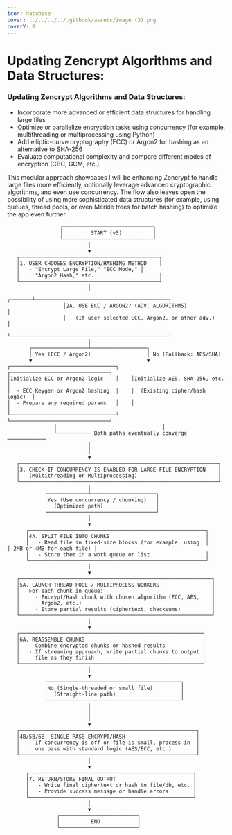 ```yaml
---
icon: database
cover: ../../../../.gitbook/assets/image (3).png
coverY: 0
---
```


# Updating Zencrypt Algorithms and Data Structures:

### **Updating Zencrypt Algorithms and Data Structures:** <a href="#hlk187457472" id="hlk187457472"></a>

* Incorporate more advanced or efficient data structures for handling large files
* Optimize or parallelize encryption tasks using concurrency (for example, multithreading or multiprocessing using Python)
* Add elliptic-curve cryptography (ECC) or Argon2 for hashing as an alternative to SHA-256
* Evaluate computational complexity and compare different modes of encryption (CBC, GCM, etc.)

This modular approach showcases I will be enhancing Zencrypt to handle large files more efficiently, optionally leverage advanced cryptographic algorithms, and even use concurrency. The flow also leaves open the possibility of using more sophisticated data structures (for example, using queues, thread pools, or even Merkle trees for batch hashing) to optimize the app even further.

```
                 ┌─────────────────────────────┐
                 │         START (v5)          │
                 └─────────────────────────────┘
                          │
                          ▼
   ┌─────────────────────────────────────────────┐
   │1. USER CHOOSES ENCRYPTION/HASHING METHOD    │
   │   - "Encrypt Large File," "ECC Mode," │
   │     "Argon2 Hash," etc.                     │
   └─────────────────────────────────────────────┘
                          │
                  ┌───────┴───────────────────────────────────────────┐
                  │2A. USE ECC / ARGON2? (ADV. ALGORITHMS)            │
                  │   (If user selected ECC, Argon2, or other adv.)   │
                  └───────────────────────────────────────────────────┘
                          │
       ┌──────────────────┴──────────────────┐
       │ Yes (ECC / Argon2)                  │ No (Fallback: AES/SHA)
       ▼                                     ▼
┌──────────────────────────────────┐   ┌────────────────────────────────┐
│Initialize ECC or Argon2 logic    │    │Initialize AES, SHA-256, etc.   │
│  - ECC Keygen or Argon2 hashing  │    │  (Existing cipher/hash logic)  │
│  - Prepare any required params   │    │                                │
└──────────────────────────────────┘   └────────────────────────────────┘
               │                                  │
               └─────────── Both paths eventually converge ────────────┘
                          │
                          │                         
                          ▼
   ┌────────────────────────────────────────────────────────────────┐
   │3. CHECK IF CONCURRENCY IS ENABLED FOR LARGE FILE ENCRYPTION    │
   │   (Multithreading or Multiprocessing)                          │
   └────────────────────────────────────────────────────────────────┘
                          │
            ┌─────────────┴─────────────────────┐
            │Yes (Use concurrency / chunking)   │
            │  (Optimized path)                 │
            └───────────────────────────────────┘
                          │
                          ▼
      ┌─────────────────────────────────────────────────────────┐
      │4A. SPLIT FILE INTO CHUNKS                               │
      │   - Read file in fixed-size blocks (for example, using  │
│ 2MB or 4MB for each file) │
      │   - Store them in a work queue or list                  │
      └─────────────────────────────────────────────────────────┘
                          │
                          ▼
   ┌──────────────────────────────────────────────────────────────┐
   │5A. LAUNCH THREAD POOL / MULTIPROCESS WORKERS                 │
   │   For each chunk in queue:                                   │
   │     - Encrypt/Hash chunk with chosen algorithm (ECC, AES,    │
   │       Argon2, etc.)                                          │
   │     - Store partial results (ciphertext, checksums)          │
   └──────────────────────────────────────────────────────────────┘
                          │
                          ▼
   ┌───────────────────────────────────────────────────────────┐
   │6A. REASSEMBLE CHUNKS                                      │
   │   - Combine encrypted chunks or hashed results            │
   │   - If streaming approach, write partial chunks to output │
   │     file as they finish                                   │
   └───────────────────────────────────────────────────────────┘
                          │
                          ▼
            ┌───────────────────────────────────────────┐
            │No (Single-threaded or small file)         │
            │  (Straight-line path)                     │
            └───────────────────────────────────────────┘
                          │
                          │
                          │
                          ▼
   ┌─────────────────────────────────────────────────────────┐
   │4B/5B/6B. SINGLE-PASS ENCRYPT/HASH                       │
   │   - If concurrency is off or file is small, process in  │
   │     one pass with standard logic (AES/ECC, etc.)        │
   └─────────────────────────────────────────────────────────┘
                          │
                          ▼
      ┌─────────────────────────────────────────────────────┐
      │7. RETURN/STORE FINAL OUTPUT                         │
      │   - Write final ciphertext or hash to file/db, etc. │
      │   - Provide success message or handle errors        │
      └─────────────────────────────────────────────────────┘
                          │
                          ▼
                ┌─────────────────────────┐
                │          END            │
                └─────────────────────────┘
```
